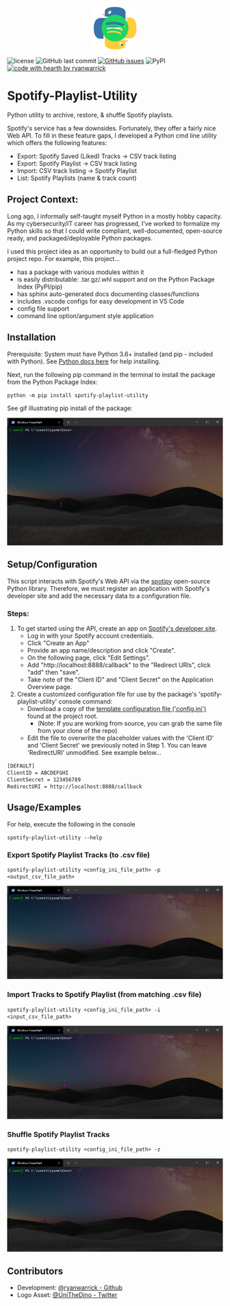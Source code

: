 <p align="center">
    <img alt="spotify-playlist-utility logo" src="https://github.com/ryanwarrick/spotify-playlist-utility/blob/master/docs/images/snakify.png?raw=true" height="100">
</p>

![license](https://img.shields.io/github/license/ryanwarrick/spotify-playlist-utility)
![GitHub last commit](https://img.shields.io/github/last-commit/ryanwarrick/spotify-playlist-utility)
[![GitHub issues](https://img.shields.io/github/issues/ryanwarrick/spotify-playlist-utility)](https://github.com/ryanwarrick/spotify-playlist-utility/issues)
![PyPI](https://img.shields.io/pypi/v/spotify-playlist-utility)
[![code with hearth by ryanwarrick](https://img.shields.io/badge/%3C%2F%3E%20with%20%E2%99%A5%20by-ryanwarrick-ff1414.svg?style=flat-square)](https://github.com/ryanwarrick)


# Spotify-Playlist-Utility

Python utility to archive, restore, & shuffle Spotify playlists.

Spotify's service has a few downsides. Fortunately, they offer a fairly nice Web API. To fill in these feature gaps, I developed a Python cmd line utility which offers the following features:
* Export: Spotify Saved (Liked) Tracks -> CSV track listing
* Export: Spotify Playlist -> CSV track listing
* Import: CSV track listing -> Spotify Playlist
* List: Spotify Playlists (name & track count)

## Project Context:

Long ago, I informally self-taught myself Python in a mostly hobby capacity. As my cybersecurity/IT career has progressed, I've worked to formalize my Python skills so that I could write compliant, well-documented, open-source ready, and packaged/deployable Python packages.

I used this project idea as an opportunity to build out a full-fledged Python project repo.
For example, this project...
* has a package with various modules within it
* is easily distributable: .tar.gz/.whl support and on the Python Package Index (PyPI/pip)
* has sphinx auto-generated docs documenting classes/functions
* includes .vscode configs for easy development in VS Code
* config file support
* command line option/argument style application
 
## Installation 

Prerequisite: System must have Python 3.6+ installed (and pip - included with Python). See [Python docs here](https://wiki.python.org/moin/BeginnersGuide/Download) for help installing.

Next, run the following pip command in the terminal to install the package from the Python Package Index:
```
python -m pip install spotify-playlist-utility
```

See gif illustrating pip install of the package:

![Install Demo](docs/images/install_demo.gif)

## Setup/Configuration

This script interacts with Spotify's Web API via the [spotipy](https://github.com/plamere/spotipy) open-source Python library. Therefore, we must register an application with Spotify's developer site and add the necessary data to a configuration file.

### Steps: 
1) To get started using the API, create an app on [Spotify's developer site](https://developer.spotify.com/dashboard/).
    * Log in with your Spotify account credentials.
    * Click "Create an App"
    * Provide an app name/description and click "Create".
    * On the following page, click "Edit Settings".
    * Add "http://localhost:8888/callback" to the "Redirect URIs", click "add" then "save".
    * Take note of the "Client ID" and "Client Secret" on the Application Overview page.
2) Create a customized configuration file for use by the package's 'spotify-playlist-utility' console command:
    * Download a copy of the [template configuration file ('config.ini') ](https://github.com/ryanwarrick/spotify-playlist-utility/blob/master/config.ini) found  at the project root.
        * (Note: If you are working from source, you can grab the same file from your clone of the repo)
    * Edit the file to overwrite the placeholder values with the 'Client ID' and 'Client Secret' we previously noted in Step 1. You can leave 'RedirectURI' unmodified. See example below...

```
[DEFAULT]
ClientID = ABCDEFGHI
ClientSecret = 123456789
RedirectURI = http://localhost:8888/callback
```

## Usage/Examples

For help, execute the following in the console
```
spotify-playlist-utility --help
```
### Export Spotify Playlist Tracks (to .csv file)
```
spotify-playlist-utility <config_ini_file_path> -p <output_csv_file_path>
```
![Export Playlist Tracks Demo](docs/images/export_playlist_tracks_demo.gif)

### Import Tracks to Spotify Playlist (from matching .csv file)
```
spotify-playlist-utility <config_ini_file_path> -i <input_csv_file_path>
```
![Import Tracks to Playlist Demo](docs/images/import_tracks_to_playlist_demo.gif)

### Shuffle Spotify Playlist Tracks
```
spotify-playlist-utility <config_ini_file_path> -z
```
![Shuffle Playlist](docs/images/shuffle_playlist_demo.gif)
  
## Contributors

- Development: [@ryanwarrick - Github](https://www.github.com/ryanwarrick)
- Logo Asset: [@UniTheDino - Twitter](https://twitter.com/unithedino)